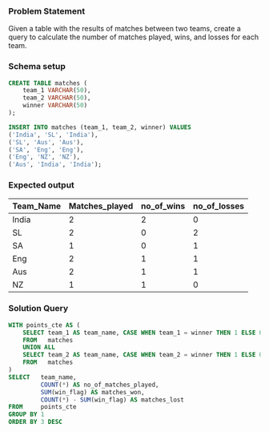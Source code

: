 ### Problem Statement

Given a table with the results of matches between two teams, create a query to calculate the number of matches played, wins, and losses for each team.

### Schema setup

```sql
CREATE TABLE matches (
    team_1 VARCHAR(50),
    team_2 VARCHAR(50),
    winner VARCHAR(50)
);

INSERT INTO matches (team_1, team_2, winner) VALUES 
('India', 'SL', 'India'),
('SL', 'Aus', 'Aus'),
('SA', 'Eng', 'Eng'),
('Eng', 'NZ', 'NZ'),
('Aus', 'India', 'India');
```

### Expected output

| Team_Name | Matches_played | no_of_wins | no_of_losses |
|-----------|----------------|------------|--------------|
| India     | 2              | 2          | 0            |
| SL        | 2              | 0          | 2            |
| SA        | 1              | 0          | 1            |
| Eng       | 2              | 1          | 1            |
| Aus       | 2              | 1          | 1            |
| NZ        | 1              | 1          | 0            |

### Solution Query

```sql
WITH points_cte AS (
	SELECT team_1 AS team_name, CASE WHEN team_1 = winner THEN 1 ELSE 0 END as win_flag 
	FROM   matches
	UNION ALL	
	SELECT team_2 AS team_name, CASE WHEN team_2 = winner THEN 1 ELSE 0 END AS win_flag 
	FROM   matches
)
SELECT   team_name, 
         COUNT(*) AS no_of_matches_played, 
         SUM(win_flag) AS matches_won, 
	     COUNT(*) - SUM(win_flag) AS matches_lost 
FROM     points_cte 
GROUP BY 1 
ORDER BY 3 DESC
```
